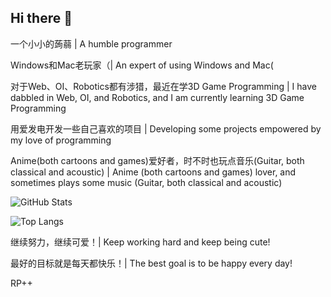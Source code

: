 ## Hi there 👋

一个小小的蒟蒻 | A humble programmer

Windows和Mac老玩家（| An expert of using Windows and Mac(

对于Web、OI、Robotics都有涉猎，最近在学3D Game Programming | I have dabbled in Web, OI, and Robotics, and I am currently learning 3D Game Programming

用爱发电开发一些自己喜欢的项目 | Developing some projects empowered by my love of programming

Anime(both cartoons and games)爱好者，时不时也玩点音乐(Guitar, both classical and acoustic) | Anime (both cartoons and games) lover, and sometimes plays some music (Guitar, both classical and acoustic)

![GitHub Stats](https://github-readme-stats.vercel.app/api?username=zihanpeter&show_icons=true)

![Top Langs](https://github-readme-stats.vercel.app/api/top-langs/?username=zihanpeter&layout=compact)

继续努力，继续可爱！| Keep working hard and keep being cute!

最好的目标就是每天都快乐！| The best goal is to be happy every day!

RP++

<!--
**zihanpeter/zihanpeter** is a ✨ _special_ ✨ repository because its `README.md` (this file) appears on your GitHub profile.

Here are some ideas to get you started:

- 🔭 I’m currently working on ...
- 🌱 I’m currently learning ...
- 👯 I’m looking to collaborate on ...
- 🤔 I’m looking for help with ...
- 💬 Ask me about ...
- 📫 How to reach me: ...
- 😄 Pronouns: ...
- ⚡ Fun fact: ...
-->
